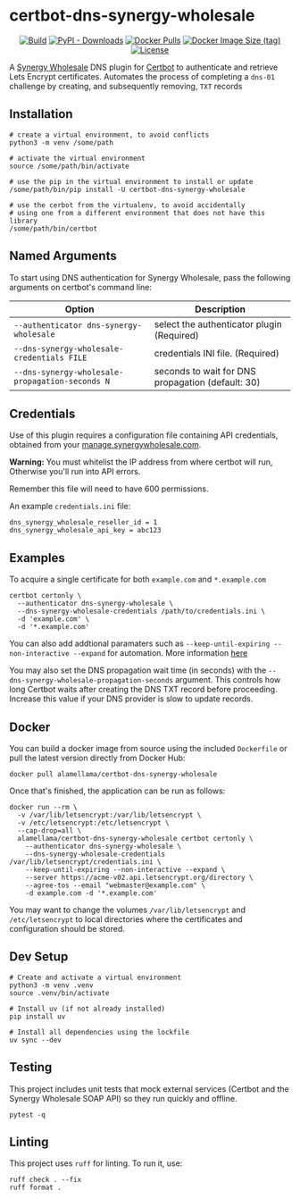 # certbot-dns-synergy-wholesale

<p align="center">
<a href="https://github.com/ALameLlama/certbot-dns-synergy-wholesale/actions/workflows/docker-publish.yml"><img src="https://img.shields.io/github/actions/workflow/status/ALameLlama/certbot-dns-synergy-wholesale/.github/workflows/docker-publish.yml" alt="Build"></a>
<a href="https://pypi.org/project/certbot-dns-synergy-wholesale/"><img alt="PyPI - Downloads" src="https://img.shields.io/pypi/dm/certbot-dns-synergy-wholesale"></a>
<a href="https://hub.docker.com/r/alamellama/certbot-dns-synergy-wholesale"><img alt="Docker Pulls" src="https://img.shields.io/docker/pulls/alamellama/certbot-dns-synergy-wholesale"></a>
<a href="https://hub.docker.com/r/alamellama/certbot-dns-synergy-wholesale"><img alt="Docker Image Size (tag)" src="https://img.shields.io/docker/image-size/alamellama/certbot-dns-synergy-wholesale/latest"></a>
<a href="https://github.com/ALameLlama/certbot-dns-synergy-wholesale/blob/master/LICENSE"><img src="https://img.shields.io/badge/license-Apache%20License%202.0-blue.svg" alt="License"></a>
</p>

A [Synergy Wholesale](https://synergywholesale.com) DNS plugin for [Certbot](https://certbot.eff.org/) to authenticate and retrieve Lets Encrypt certificates. Automates the process of completing a `dns-01` challenge by creating, and subsequently removing, `TXT` records

## Installation

```
# create a virtual environment, to avoid conflicts
python3 -m venv /some/path

# activate the virtual environment
source /some/path/bin/activate

# use the pip in the virtual environment to install or update
/some/path/bin/pip install -U certbot-dns-synergy-wholesale

# use the cerbot from the virtualenv, to avoid accidentally
# using one from a different environment that does not have this library
/some/path/bin/certbot
```

## Named Arguments

To start using DNS authentication for Synergy Wholesale, pass the following arguments on certbot's command line:

| Option                                     | Description                                |
| ------------------------------------------ | ------------------------------------------ |
| `--authenticator dns-synergy-wholesale`    | select the authenticator plugin (Required) |
| `--dns-synergy-wholesale-credentials FILE` | credentials INI file. (Required)           |
| `--dns-synergy-wholesale-propagation-seconds N` | seconds to wait for DNS propagation (default: 30) |

## Credentials

Use of this plugin requires a configuration file containing API credentials, obtained from your [manage.synergywholesale.com](https://manage.synergywholesale.com/home/resellers/api).

**Warning:** You must whitelist the IP address from where certbot will run, Otherwise you'll run into API errors.

Remember this file will need to have 600 permissions.

An example `credentials.ini` file:

```{.sourceCode .ini}
dns_synergy_wholesale_reseller_id = 1
dns_synergy_wholesale_api_key = abc123
```

## Examples

To acquire a single certificate for both `example.com` and `*.example.com`

    certbot certonly \
      --authenticator dns-synergy-wholesale \
      --dns-synergy-wholesale-credentials /path/to/credentials.ini \
      -d 'example.com' \
      -d '*.example.com'

You can also add addtional paramaters such as `--keep-until-expiring --non-interactive --expand` for automation. More information [here](https://eff-certbot.readthedocs.io/en/stable/using.html#certbot-command-line-options)

You may also set the DNS propagation wait time (in seconds) with the `--dns-synergy-wholesale-propagation-seconds` argument. This controls how long Certbot waits after creating the DNS TXT record before proceeding. Increase this value if your DNS provider is slow to update records.

## Docker

You can build a docker image from source using the included `Dockerfile` or pull the latest version directly from Docker Hub:

    docker pull alamellama/certbot-dns-synergy-wholesale

Once that's finished, the application can be run as follows:

    docker run --rm \
      -v /var/lib/letsencrypt:/var/lib/letsencrypt \
      -v /etc/letsencrypt:/etc/letsencrypt \
      --cap-drop=all \
      alamellama/certbot-dns-synergy-wholesale certbot certonly \
        --authenticator dns-synergy-wholesale \
        --dns-synergy-wholesale-credentials /var/lib/letsencrypt/credentials.ini \
        --keep-until-expiring --non-interactive --expand \
        --server https://acme-v02.api.letsencrypt.org/directory \
        --agree-tos --email "webmaster@example.com" \
        -d example.com -d '*.example.com'

You may want to change the volumes `/var/lib/letsencrypt` and `/etc/letsencrypt` to local directories where the certificates and configuration should be stored.

## Dev Setup

```
# Create and activate a virtual environment
python3 -m venv .venv
source .venv/bin/activate

# Install uv (if not already installed)
pip install uv

# Install all dependencies using the lockfile
uv sync --dev
```

## Testing

This project includes unit tests that mock external services (Certbot and the Synergy Wholesale SOAP API) so they run quickly and offline.

```
pytest -q
```

## Linting

This project uses `ruff` for linting. To run it, use:

```
ruff check . --fix
ruff format .
```
